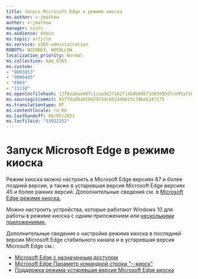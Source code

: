 ```yaml
---
title: Запуск Microsoft Edge в режиме киоска
ms.author: v-jmathew
author: v-jmathew
manager: scotv
ms.audience: Admin
ms.topic: article
ms.service: o365-administration
ROBOTS: NOINDEX, NOFOLLOW
localization_priority: Normal
ms.collection: Adm_O365
ms.custom:
- "9003853"
- "9006495"
- "6903"
- "11118"
ms.openlocfilehash: 12f8aabae40fc1caa3e27a62f14b8b60b73d83d95d7ce95a7101bcc4379e4fbf
ms.sourcegitcommit: b5f7da89a650d2915dc652449623c78be6247175
ms.translationtype: MT
ms.contentlocale: ru-RU
ms.lasthandoff: 08/05/2021
ms.locfileid: "53922252"
---
```

# <a name="run-microsoft-edge-in-kiosk-mode"></a>Запуск Microsoft Edge в режиме киоска

Режим киоска можно настроить в Microsoft Edge версиях 87 и более поздней версии, а также в устаревшая версия Microsoft Edge версиях 45 и более ранних версий. Дополнительные сведения см. в [Microsoft Edge режиме киоска.](https://docs.microsoft.com/deployedge/microsoft-edge-configure-kiosk-mode)

Можно настроить устройства, которые работают Windows 10 для работы в режиме киоска с одним приложением или [несколькими приложениями.](https://go.microsoft.com/fwlink/?linkid=2133659)

Дополнительные сведения о настройке режима киоска в последней версии Microsoft Edge стабильного канала и в устаревшая версия Microsoft Edge см.:

- [Microsoft Edge с назначенным доступом](https://docs.microsoft.com/deployedge/microsoft-edge-configure-kiosk-mode#microsoft-edge-with-assigned-access)
- [Microsoft Edge Параметр командной строки "--киоск"](https://answers.microsoft.com/microsoftedge/forum/msedge_open-msedge_win10/access-microsoft-edge-using-command-line/03a4add6-9ca4-4fbb-a183-aaa763a0ab76)
- [Поддержка режима устаревшая версия Microsoft Edge киоска](https://blogs.windows.com/msedgedev/2021/02/05/what-you-need-to-know-about-kiosk-mode-when-support-for-microsoft-edge-legacy-ends/)
